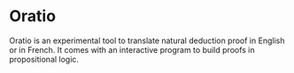 # Oratio

Oratio is an experimental tool to translate natural deduction proof in English or in French.
It comes with an interactive program to build proofs in propositional logic.


